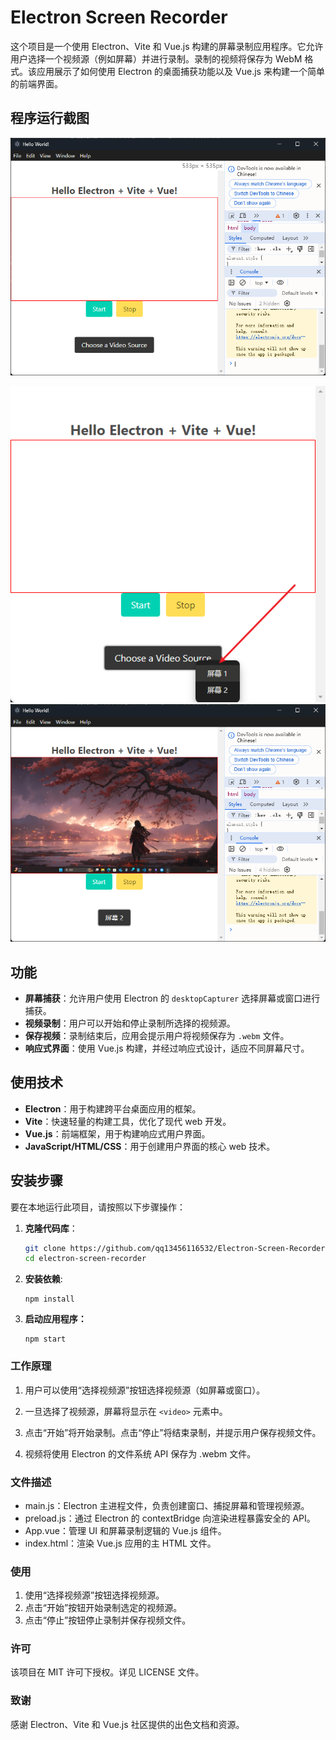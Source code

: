 # Electron Screen Recorder

这个项目是一个使用 Electron、Vite 和 Vue.js 构建的屏幕录制应用程序。它允许用户选择一个视频源（例如屏幕）并进行录制。录制的视频将保存为 WebM 格式。该应用展示了如何使用 Electron 的桌面捕获功能以及 Vue.js 来构建一个简单的前端界面。

## 程序运行截图
![alt text](images/image.png)

![alt text](images/image2.png)
![alt text](images/image3.png)


## 功能

- **屏幕捕获**：允许用户使用 Electron 的 `desktopCapturer` 选择屏幕或窗口进行捕获。
- **视频录制**：用户可以开始和停止录制所选择的视频源。
- **保存视频**：录制结束后，应用会提示用户将视频保存为 `.webm` 文件。
- **响应式界面**：使用 Vue.js 构建，并经过响应式设计，适应不同屏幕尺寸。


## 使用技术

- **Electron**：用于构建跨平台桌面应用的框架。
- **Vite**：快速轻量的构建工具，优化了现代 web 开发。
- **Vue.js**：前端框架，用于构建响应式用户界面。
- **JavaScript/HTML/CSS**：用于创建用户界面的核心 web 技术。

## 安装步骤

要在本地运行此项目，请按照以下步骤操作：

1. **克隆代码库**：
   ```bash
   git clone https://github.com/qq13456116532/Electron-Screen-Recorder.git
   cd electron-screen-recorder
   ```
2. **安装依赖**:
   ```node
   npm install
   ```
3. **启动应用程序：**
   ```node
   npm start
   ```

### 工作原理
1. 用户可以使用“选择视频源”按钮选择视频源（如屏幕或窗口）。

2. 一旦选择了视频源，屏幕将显示在 `<video>` 元素中。

3. 点击“开始”将开始录制。点击“停止”将结束录制，并提示用户保存视频文件。

4. 视频将使用 Electron 的文件系统 API 保存为 .webm 文件。

### 文件描述
- main.js：Electron 主进程文件，负责创建窗口、捕捉屏幕和管理视频源。
- preload.js：通过 Electron 的 contextBridge 向渲染进程暴露安全的 API。
- App.vue：管理 UI 和屏幕录制逻辑的 Vue.js 组件。
- index.html：渲染 Vue.js 应用的主 HTML 文件。
### 使用
1. 使用“选择视频源”按钮选择视频源。
2. 点击“开始”按钮开始录制选定的视频源。
3. 点击“停止”按钮停止录制并保存视频文件。
### 许可
该项目在 MIT 许可下授权。详见 LICENSE 文件。



### 致谢
感谢 Electron、Vite 和 Vue.js 社区提供的出色文档和资源。












